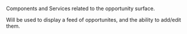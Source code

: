 Components and Services related to the opportunity surface.

Will be used to display a feed of opportunites, and the ability to add/edit them.
